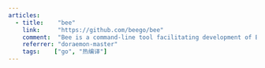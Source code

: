 ```yaml
---
articles:
  - title:    "bee"
    link:     "https://github.com/beego/bee"
    comment:  "Bee is a command-line tool facilitating development of Beego-based application."
    referrer: "doraemon-master"
    tags:    ["go", "热编译"]
---
```

